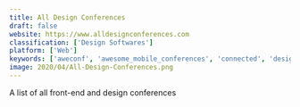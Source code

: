 ```yaml
---
title: All Design Conferences
draft: false 
website: https://www.alldesignconferences.com
classification: ['Design Softwares']
platform: ['Web']
keywords: ['aweconf', 'awesome_mobile_conferences', 'connected', 'design_conferences_2019', 'event_hunt', 'eventbrite', 'eventjoy', 'eventologist', 'gitnews', 'konflist', 'leade.rs', 'linkedin_events', 'neon_moiré', 'notist', 'sip_by_product_hunt', 'tech_conferences_2019', 'tech_overdose', 'techevents.co', 'the_tech_memo', 'webeam', 'confercal', 're:charged']
image: 2020/04/All-Design-Conferences.png
---
```

A list of all front-end and design conferences